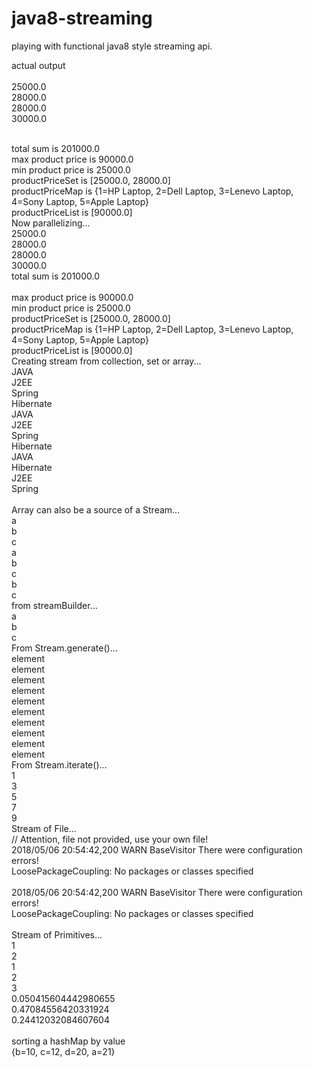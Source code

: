# java8-streaming
playing with functional java8 style streaming api.

actual output <br />
<br />
25000.0 <br />
28000.0 <br />
28000.0 <br />
30000.0 <br />
<br />

total sum is 201000.0 <br />
max product price is 90000.0 <br />
min product price is 25000.0 <br />
productPriceSet is [25000.0, 28000.0] <br />
productPriceMap is {1=HP Laptop, 2=Dell Laptop, 3=Lenevo Laptop, 4=Sony Laptop, 5=Apple Laptop} <br />
productPriceList is [90000.0] <br />
Now parallelizing... <br />
25000.0 <br />
28000.0 <br />
28000.0 <br />
30000.0 <br />
total sum is 201000.0 <br />
 <br />
max product price is 90000.0 <br />
min product price is 25000.0 <br />
productPriceSet is [25000.0, 28000.0] <br />
productPriceMap is {1=HP Laptop, 2=Dell Laptop, 3=Lenevo Laptop, 4=Sony Laptop, 5=Apple Laptop} <br />
productPriceList is [90000.0] <br />
Creating stream from collection, set or array... <br />
JAVA <br />
J2EE <br />
Spring <br />
Hibernate <br />
JAVA <br />
J2EE <br />
Spring <br />
Hibernate <br />
JAVA <br />
Hibernate <br />
J2EE <br />
Spring <br />
 <br />
Array can also be a source of a Stream... <br />
a <br />
b <br />
c <br />
a <br />
b <br />
c <br />
b <br />
c <br />
from streamBuilder... <br />
a <br />
b <br />
c <br />
From Stream.generate()... <br />
element <br />
element <br />
element <br />
element <br />
element <br />
element <br />
element <br />
element <br />
element <br />
element <br />
From Stream.iterate()... <br />
1 <br />
3 <br />
5 <br />
7 <br />
9 <br />
Stream of File... <br />
// Attention, file not provided, use your own file!  <br />
2018/05/06 20:54:42,200 WARN  BaseVisitor                      There were configuration errors! <br />
LoosePackageCoupling: No packages or classes specified <br />
 <br />
2018/05/06 20:54:42,200 WARN  BaseVisitor                      There were configuration errors! <br />
LoosePackageCoupling: No packages or classes specified <br />
 <br />
Stream of Primitives... <br />
1 <br />
2 <br />
1 <br />
2 <br />
3 <br />
0.050415604442980655  <br />
0.47084556420331924 <br />
0.24412032084607604 <br />
 <br />
sorting a hashMap by value <br />
{b=10, c=12, d=20, a=21}  <br />
 <br />
